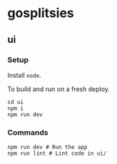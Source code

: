 <!--
SPDX-License-Identifier: AGPL-3.0-or-later

SPDX-FileCopyrightText: 2024 Joseph Martinsen <joseph@martinsen.com>
SPDX-FileCopyrightText: 2024 Tristan Partin <tristan@partin.io>
-->

# gosplitsies

## ui

### Setup

Install `node`.

To build and run on a fresh deploy.

```shell
cd ui
npm i
npm run dev
```

### Commands

```shell
npm run dev # Run the app
npm run lint # Lint code in ui/
```
